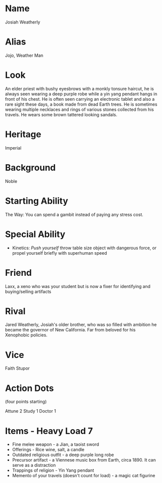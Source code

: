 # Name
Josiah Weatherly

# Alias
Jojo, Weather Man

# Look
An elder priest with bushy eyesbrows with a monkly tonsure haircut, he is
always seen wearing a deep purple robe while a yin yang pendant hangs in front
of his chest. He is often seen carrying an electronic tablet and also a rare
sight these days, a book made from dead Earth trees. He is sometimes wearing
multiple necklaces and rings of various stones collected from his travels.  He
wears some brown tattered looking sandals.

# Heritage

Imperial

# Background

Noble

# Starting Ability

The Way: You can spend a gambit instead of paying any stress cost.

# Special Ability

- Kinetics: _Push yourself_ throw table size object with dangerous force, or propel yourself briefly with superhuman speed

# Friend

Laxx, a xeno who was your student but is now a fixer for identifying and buying/selling artifacts

# Rival

Jared Weatherly, Josiah's older brother, who was so filled with ambition he became the governor of New California. Far from beloved for his Xenophobic policies.

# Vice

Faith
Stupor

# Action Dots
(four points starting)

Attune 2
Study 1
Doctor 1


# Items - Heavy Load 7

- Fine melee weapon - a Jian, a taoist sword
- Offerings - Rice wine, salt, a candle
- Outdated religious outfit - a deep purple long robe
- Precursor artifact - a Viennese music box from Earth, circa 1890. It can serve as a distraction
- Trappings of religion - Yin Yang pendant
- Memento of your travels (doesn't count for load) -  a magic cat figurine
